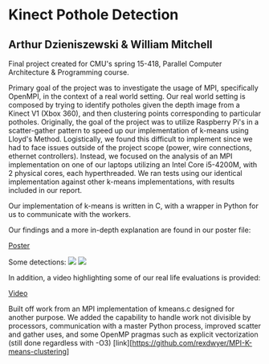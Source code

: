 # Kinect Pothole Detection

## Arthur Dzieniszewski & William Mitchell

Final project created for CMU's spring 15-418,
Parallel Computer Architecture & Programming course.

Primary goal of the project was to investigate the usage of MPI,
specifically OpenMPI, in the context of a real world setting. Our real
world setting is composed by trying to identify potholes given the
depth image from a Kinect V1 (Xbox 360), and then clustering points
corresponding to particular potholes. Originally,
the goal of the project was to utilize Raspberry Pi's in a scatter-gather
pattern to speed up our implementation of k-means using Lloyd's Method.
Logistically, we found this difficult to implement since we had to face issues
outside of the project scope (power, wire connections, ethernet controllers).
Instead, we focused on the analysis of an MPI implementation on one of our laptops
utilizing an Intel Core i5-4200M, with 2 physical cores, each hyperthreaded. We ran
tests using our identical implementation against other k-means implementations, with
results included in our report.

Our implementation of k-means is written in C, with a wrapper in Python for us to communicate
with the workers.

Our findings and a more in-depth explanation are found in our poster file:

[Poster](https://drive.google.com/file/d/1OULftGTT2nOWm3ECtMFWzxOkLVPzsTF-/view?usp=sharing)

Some detections:
![](https://i.imgur.com/s1JYtvq.png)
![](https://i.imgur.com/XG3y9Hz.png)

In addition, a video highlighting some of our real life evaluations is provided:

[Video](https://drive.google.com/open?id=1k-rRtn9M_zvdkkj7QfxSN9mWZmkKB762)

Built off work from an MPI implementation of kmeans.c designed for another purpose.
We added the capability to handle work not divisible by processors, communication
with a master Python process, improved scatter and gather uses, and some OpenMP pragmas such
as explicit vectorization (still done regardless with -O3) [link][https://github.com/rexdwyer/MPI-K-means-clustering]

